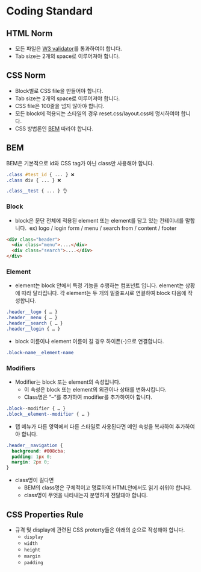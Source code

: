 # Coding Standard

## HTML Norm

- 모든 파일은 [W3 validator](https://validator.w3.org/)를 통과하여야 합니다.
- Tab size는 2개의 space로 이루어져야 합니다.

## CSS Norm

- Block별로 CSS file을 만들어야 합니다.
- Tab size는 2개의 space로 이루어져야 합니다.
- CSS file은 100줄을 넘지 않아야 합니다.
- 모든 block에 적용되는 스타일의 경우 reset.css/layout.css에 명시하여야 합니다.
- CSS 방법론인 [BEM](#bem) 따라야 합니다.

## BEM

BEM은 기본적으로 id와 CSS tag가 아닌 class만 사용해야 합니다.

```css
.class #test_id { ... } ❌
.class div { ... } ❌

.class__test { ... } 👌
```

### Block

- block은 문단 전체에 적용된 element 또는 element를 담고 있는 컨테이너를 말합니다.
  &nbsp;ex) logo / login form / menu / search from / content / footer

```html
<div class="header">
  <div class="menu">....</div>
  <div class="search">....</div>
</div>
```

### Element

- element는 block 안에서 특정 기능을 수행하는 컴포넌트 입니다. element는 상황에 따라 달라집니다. 각 element는 두 개의 밑줄표시로 연결하여 block 다음에 작성합니다.

```css
.header__logo { … }
.header__menu { … }
.header__search { … }
.header__login { … }
```

- block 이름이나 element 이름이 길 경우 하이픈(-)으로 연결합니다.

```css
.block-name__element-name
```

### Modifiers

- Modifier는 block 또는 element의 속성입니다.
  - 이 속성은 block 또는 element의 외관이나 상태를 변화시킵니다.
  - Class명은 “–“를 추가하여 modifier를 추가하여야 합니다.

```css
.block‐‐modifier { … }
.block__element--modifier { … }
```

- 탭 메뉴가 다른 영역에서 다른 스타일로 사용된다면 메인 속성을 복사하여 추가하여야 합니다.

```css
.header__navigation {
  background: #008cba;
  padding: 1px 0;
  margin: 2px 0;
}
```

- class명이 길다면
  - BEM의 class명은 구체적이고 명료하여 HTML안에서도 읽기 쉬워야 합니다.
  - class명이 무엇을 나타내는지 분명하게 전달돼야 합니다.

## CSS Properties Rule

- 규격 및 display에 관련된 CSS proterty들은 아래의 순으로 작성해야 합니다.
  - `display`
  - `width`
  - `height`
  - `margin`
  - `padding`
